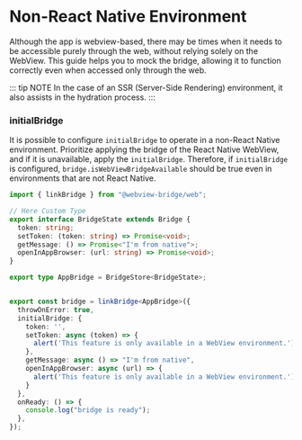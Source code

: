 # Non-React Native Environment

Although the app is webview-based, there may be times when it needs to be accessible purely through the web, without relying solely on the WebView.
This guide helps you to mock the bridge, allowing it to function correctly even when accessed only through the web.

::: tip NOTE
In the case of an SSR (Server-Side Rendering) environment, it also assists in the hydration process.
:::

### initialBridge

It is possible to configure `initialBridge` to operate in a non-React Native environment.
Prioritize applying the bridge of the React Native WebView, and if it is unavailable, apply the `initialBridge`.
Therefore, if `initialBridge` is configured, `bridge.isWebViewBridgeAvailable` should be true even in environments that are not React Native.

```ts
import { linkBridge } from "@webview-bridge/web";

// Here Custom Type
export interface BridgeState extends Bridge {
  token: string;
  setToken: (token: string) => Promise<void>;
  getMessage: () => Promise<"I'm from native">;
  openInAppBrowser: (url: string) => Promise<void>;
} 

export type AppBridge = BridgeStore<BridgeState>;


export const bridge = linkBridge<AppBridge>({
  throwOnError: true,
  initialBridge: {
    token: '',
    setToken: async (token) => {
      alert('This feature is only available in a WebView environment.');
    },
    getMessage: async () => "I'm from native",
    openInAppBrowser: async (url) => {
      alert('This feature is only available in a WebView environment.');
    }
  },
  onReady: () => {
    console.log("bridge is ready");
  },
});
```
